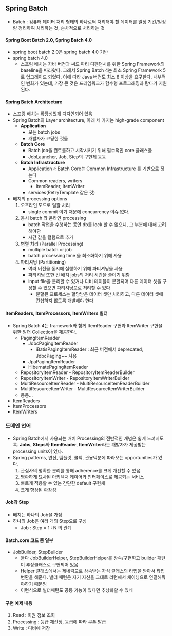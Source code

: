 ## Spring Batch
* Batch : 컴퓨터 데이터 처리 형태의 하나로써 처리해야 할 데이터를 일정 기간/일정량 정리하여 처리하는 것, 순차적으로 처리하는 것

#### Spring Boot Batch 2.0, Spring Batch 4.0
* spring boot batch 2.0은 spring batch 4.0 기반
* spring batch 4.0
    * 스프링 배치는 자바 버전과 써드 파티 디펜던시를 위한 Spring Framework의 baseline을 따라왔다. 그래서 Spring Batch 4는 최소 Spring Framework 5로 업그레이드 되었다. 이에 따라 Java 버전도 최소 8 이상을 요구한다. 내부적인 변화가 있는데, 가장 큰 것은 프레임워크가 함수형 프로그래밍과 람다가 지원된다.

#### Spring Batch Architecture
* 스프링 배치는 확장성있게 디자인되어 있음
* Spring Batch의 Layer architecture, 아래 세 가지는 high-grade component
    * __Application__
        * 모든 batch jobs
        * 개발자가 코딩한 것들
    * __Batch Core__
        * Batch job을 컨트롤하고 시작시키기 위해 필수적인 core 클래스들
        * JobLauncher, Job, Step의 구현체 등등
    * __Batch Infrastructure__
        * Application과 Batch Core는 Common Infrastructure 를 기반으로 짓는다
        * Common readers, writers
            * ItemReader, ItemWriter
        * services(RetryTemplate 같은 것)
* 배치의 processing options
    1. 오프라인 모드로 일괄 처리
        * single commit 이기 때문에 concurrency 이슈 없다.
    2. 동시 batch 와 온라인 processing
        * batch 작업을 수행하는 동안 db를 lock 할 수 없으니, 그 부분에 대해 고려해야함
        * 시간 값을 컬럼으로 추가
    3. 병렬 처리 (Parallel Processing)
        * multiple batch or job
        * batch processing time 을 최소화하기 위해 사용
    4. 파티셔닝 (Partitioning)
        * 여러 버전을 동시에 실행하기 위해 파티셔닝을 사용
        * 파티셔닝 또한 긴 배치 jobs의 처리 시간을 줄이기 위함
        * input file을 분리할 수 있거나 디비 테이블이 분할되어 다른 데이터 셋을 구성할 수 있으면 파티셔닝으로 처리할 수 있다
            * 분할된 프로세스는 할당받은 데이터 셋만 처리하고, 다른 데이터 셋에 간섭하지 않도록 개발해야 한다

#### ItemReaders, ItemProcessors, ItemWriters 빌더
* Spring Batch 4는 framework와 함께 ItemReader 구현과 ItemWriter 구현을 위한 빌더 Collection을 제공한다.
    * PagingItemReader
        * JdbcPagingItemReader
            * iBatisPagingItemReader : 최근 버전에서 deprecated, JdbcPaging~~ 사용
        * JpaPagingItemReader
        * HibernatePagingItemReader
    * RepositoryItemReader - RepositoryItemReaderBuilder
    * RepositoryItemWriter - RepositoryItemWriterBuilder
    * MultiResourceItemReader - MultiResourceItemReaderBuilder
    * MultiResourceItemWriter - MultiResourceItemWriterBuilder
    * 등등...
* ItemReaders
* ItemProcessors
* ItemWriters

### 도메인 언어
* Spring Batch에서 사용되는 배치 Processing의 전반적인 개념은 쉽게 느껴지도록. **Jobs**, **Steps**와 **ItemReader**, **ItemWriter**라는 개발자가 제공받는 processing units이 있다.
* Spring patterns, 연산, 템플릿, 콜백, 관용덕분에 따라오는 opportunities가 있다.
    1. 관심사의 명확한 분리를 통해 adherence를 크게 개선할 수 있음
    2. 명확하게 묘사된 아키텍처 레이어와 인터페이스로 제공되는 서비스
    3. 빠르게 적용할 수 있는 간단한 default 구현체
    4. 크게 향상된 확장성
    
#### Job과 Step
* 배치는 하나의 Job을 가짐
* 하나의 Job은 여러 개의 Step으로 구성
    * Job : Step = 1 : N 의 관계
    
#### Batch.core 코드 중 일부
* JobBuilder, StepBuilder
    * 둘다 JobBuilderHelper, StepBuilderHelper를 상속/구현하고 builder 패턴이 추상클래스로 구현되어 있음
    * Helper 클래스에서는 제네릭으로 상속받는 자식 클래스의 타입을 받아서 타입 변환을 해준다. 빌더 패턴은 자기 자신을 그대로 리턴해서 체이닝으로 연결해줘야하기 때문임
    * 이런식으로 빌더패턴도 공통 기능이 있다면 추상화할 수 있네

#### 구현 예제 내용
1. Read : 회원 정보 조회
2. Processing : 등급 재산정, 등급에 따라 쿠폰 발급
3. Write : 디비에 저장
